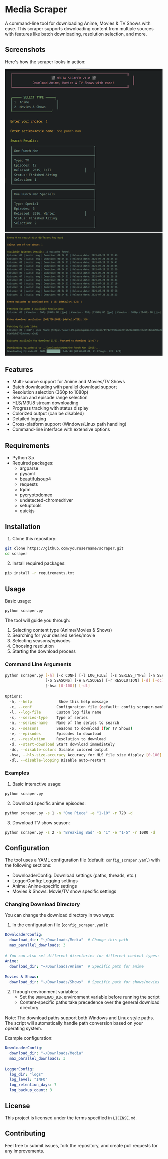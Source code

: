 # Media Scraper

A command-line tool for downloading Anime, Movies & TV Shows with ease. This scraper supports downloading content from multiple sources with features like batch downloading, resolution selection, and more.

## Screenshots

Here's how the scraper looks in action:

![Scraper Interface 1](images/1st.png)
![Scraper Interface 2](images/2nd.png)

## Features

- Multi-source support for Anime and Movies/TV Shows
- Batch downloading with parallel download support
- Resolution selection (360p to 1080p)
- Season and episode range selection
- HLS/M3U8 stream downloading
- Progress tracking with status display
- Colorized output (can be disabled)
- Detailed logging
- Cross-platform support (Windows/Linux path handling)
- Command-line interface with extensive options

## Requirements

- Python 3.x
- Required packages:
  - argparse
  - pyyaml
  - beautifulsoup4
  - requests
  - tqdm
  - pycryptodomex
  - undetected-chromedriver
  - setuptools
  - quickjs

## Installation

1. Clone this repository:
```bash
git clone https://github.com/yourusername/scraper.git
cd scraper
```

2. Install required packages:
```bash
pip install -r requirements.txt
```

## Usage

Basic usage:
```bash
python scraper.py
```

The tool will guide you through:
1. Selecting content type (Anime/Movies & Shows)
2. Searching for your desired series/movie
3. Selecting seasons/episodes
4. Choosing resolution
5. Starting the download process

### Command Line Arguments

```bash
python scraper.py [-h] [-c CONF] [-l LOG_FILE] [-s SERIES_TYPE] [-n SERIES_NAME]
                  [-S SEASONS] [-e EPISODES] [-r RESOLUTION] [-d] [-dc]
                  [-hsa [0-100]] [-dl]

Options:
  -h, --help            Show this help message
  -c, --conf           Configuration file (default: config_scraper.yaml)
  -l, --log-file       Custom log file name
  -s, --series-type    Type of series
  -n, --series-name    Name of the series to search
  -S, --seasons        Seasons to download (for TV Shows)
  -e, --episodes       Episodes to download
  -r, --resolution     Resolution to download
  -d, --start-download Start download immediately
  -dc, --disable-colors Disable colored output
  -hsa, --hls-size-accuracy Accuracy for HLS file size display [0-100]
  -dl, --disable-looping Disable auto-restart
```

### Examples

1. Basic interactive usage:
```bash
python scraper.py
```

2. Download specific anime episodes:
```bash
python scraper.py -s 1 -n "One Piece" -e "1-10" -r 720 -d
```

3. Download TV show season:
```bash
python scraper.py -s 2 -n "Breaking Bad" -S "1" -e "1-5" -r 1080 -d
```

## Configuration

The tool uses a YAML configuration file (default: `config_scraper.yaml`) with the following sections:

- DownloaderConfig: Download settings (paths, threads, etc.)
- LoggerConfig: Logging settings
- Anime: Anime-specific settings
- Movies & Shows: Movie/TV show specific settings

### Changing Download Directory

You can change the download directory in two ways:

1. In the configuration file (`config_scraper.yaml`):
```yaml
DownloaderConfig:
  download_dir: "~/Downloads/Media"  # Change this path
  max_parallel_downloads: 3

# You can also set different directories for different content types:
Anime:
  download_dir: "~/Downloads/Anime"  # Specific path for anime

Movies & Shows:
  download_dir: "~/Downloads/Shows"  # Specific path for shows/movies
```

2. Through environment variables:
   - Set the `DOWNLOAD_DIR` environment variable before running the script
   - Content-specific paths take precedence over the general download directory

Note: The download paths support both Windows and Linux style paths. The script will automatically handle path conversion based on your operating system.

Example configuration:
```yaml
DownloaderConfig:
  download_dir: "~/Downloads/Media"
  max_parallel_downloads: 3

LoggerConfig:
  log_dir: "logs"
  log_level: "INFO"
  log_retention_days: 7
  log_backup_count: 3
```

## License

This project is licensed under the terms specified in `LICENSE.md`.

## Contributing

Feel free to submit issues, fork the repository, and create pull requests for any improvements.